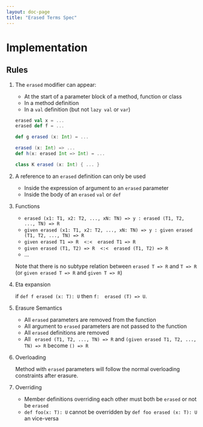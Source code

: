 ```yaml
---
layout: doc-page
title: "Erased Terms Spec"
---
```


# Implementation

## Rules

1. The `erased` modifier can appear:
   * At the start of a parameter block of a method, function or class
   * In a method definition
   * In a `val` definition (but not `lazy val` or `var`)

    ```scala
    erased val x = ...
    erased def f = ...

    def g erased (x: Int) = ...

    erased (x: Int) => ...
    def h(x: erased Int => Int) = ...

    class K erased (x: Int) { ... }
    ```


2. A reference to an `erased` definition can only be used
   * Inside the expression of argument to an `erased` parameter
   * Inside the body of an `erased` `val` or `def`


3. Functions
   * `erased (x1: T1, x2: T2, ..., xN: TN) => y : erased (T1, T2, ..., TN) => R`
   * `given erased (x1: T1, x2: T2, ..., xN: TN) => y : given erased (T1, T2, ..., TN) => R`
   * `given erased T1 => R  <:<  erased T1 => R`
   * `given erased (T1, T2) => R  <:<  erased (T1, T2) => R`
   *  ...

   Note that there is no subtype relation between `erased T => R` and `T => R` (or `given erased T => R` and `given T => R`)


4. Eta expansion

   if `def f erased (x: T): U` then `f:  erased (T) => U`.


5. Erasure Semantics
   * All `erased` parameters are removed from the function
   * All argument to `erased` parameters are not passed to the function
   * All `erased` definitions are removed
   * All ` erased (T1, T2, ..., TN) => R` and `(given erased T1, T2, ..., TN) => R` become `() => R`


6. Overloading

   Method with `erased` parameters will follow the normal overloading constraints after erasure.


7. Overriding
   * Member definitions overriding each other must both be `erased` or not be `erased`
   * `def foo(x: T): U` cannot be overridden by `def foo erased (x: T): U` an vice-versa

